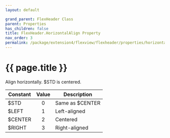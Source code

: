 ```yaml
---
layout: default

grand_parent: FlexHeader Class
parent: Properties
has_children: false
title: FlexHeader.HorizontalAlign Property
nav_order: 3
permalink: /package/extension4/flexview/flexheader/properties/horizontalalign
---
```

# {{ page.title }}

Align horizontally. $STD is centered.

| Constant | Value | Description    |
|----------|:-----:|----------------|
| $STD     |   0   | Same as $CENTER  |
| $LEFT    |   1   | Left-aligned  |
| $CENTER  |   2   | Centered       |
| $RIGHT   |   3   | Right-aligned |